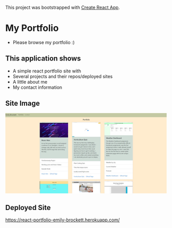 This project was bootstrapped with [Create React App](https://github.com/facebook/create-react-app).

# My Portfolio

- Please browse my portfolio :)

## This application shows

- A simple react portfolio site with
- Several projects and their repos/deployed sites
- A little about me
- My contact information

## Site Image

![Portfolio Page](public/portfolio.jpg)

## Deployed Site

https://react-portfolio-emily-brockett.herokuapp.com/
